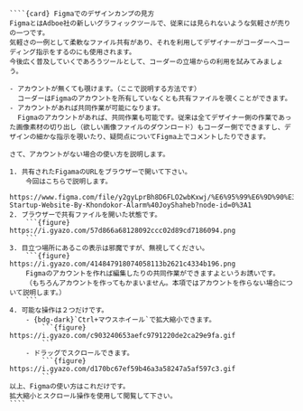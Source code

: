 `````{div} taskcard
````{card} Figmaでのデザインカンプの見方
FigmaとはAdboe社の新しいグラフィックツールで、従来には見られないような気軽さが売りの一つです。
気軽さの一例として柔軟なファイル共有があり、それを利用してデザイナーがコーダーへコーディング指示をするのにも使用されます。
今後広く普及していくであろうツールとして、コーダーの立場からの利用を試みてみましょう。

- アカウントが無くても覗けます。（ここで説明する方法です）
  コーダーはFigmaのアカウントを所有していなくとも共有ファイルを覗くことができます。
- アカウントがあれば共同作業が可能になります。
  Figmaのアカウントがあれば、共同作業も可能です。従来は全てデザイナー側の作業であった画像素材の切り出し（欲しい画像ファイルのダウンロード）もコーダー側でできますし、デザインの細かな指示を覗いたり、疑問点についてFigma上でコメントしたりできます。

さて、アカウントがない場合の使い方を説明します。

1. 共有されたFigamaのURLをブラウザーで開いて下さい。
	今回はこちらで説明します。
	https://www.figma.com/file/y2gyLprBh8D6FLO2wbKxwj/%E6%95%99%E6%9D%90%E3%83%BBResponsive-Startup-Website-By-Khondokor-Alarm%40JoyShaheb?node-id=0%3A1
2. ブラウザーで共有ファイルを開いた状態です。
	```{figure} https://i.gyazo.com/57d866a68128092ccc02d89cd7186094.png
	```
3. 目立つ場所にあるこの表示は邪魔ですが、無視してください。
	```{figure} https://i.gyazo.com/414847918074058113b2621c4334b196.png
	Figmaのアカウントを作れば編集したりの共同作業ができますよというお誘いです。
	（もちろんアカウントを作ってもかまいません。本項ではアカウントを作らない場合について説明します。）
	```
4. 可能な操作は２つだけです。
	- {bdg-dark}`Ctrl+マウスホイール`で拡大縮小できます。
		```{figure} https://i.gyazo.com/c903240653aefc9791220de2ca29e9fa.gif
		```
	- ドラッグでスクロールできます。
		```{figure} https://i.gyazo.com/d170bc67ef59b46a3a58247a5af597c3.gif
		```
以上、Figmaの使い方はこれだけです。
拡大縮小とスクロール操作を使用して閲覧して下さい。
````
`````

